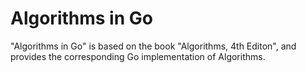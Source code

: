 Algorithms in Go
================

"Algorithms in Go" is based on the book "Algorithms, 4th Editon", and provides the corresponding Go implementation of Algorithms.
